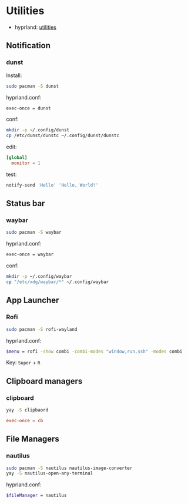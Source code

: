 # Utilities

- hyprland: [utilities](https://wiki.hyprland.org/Useful-Utilities/)

## Notification

### dunst

Install:

```bash
sudo pacman -S dunst
```

hyprland.conf:

```bash
exec-once = dunst
```

conf:

```bash
mkdir -p ~/.config/dunst
cp /etc/dunst/dunstc ~/.config/dunst/dunstc
```

edit:

```rc
[global]
  monitor = 1
```

test:

```bash
notify-send 'Hello' 'Hello, World!'
```

## Status bar

### waybar

```bash
sudo pacman -S waybar
```

hyprland.conf:

```bash
exec-once = waybar
```

conf:

```bash
mkdir -p ~/.config/waybar
cp "/etc/xdg/waybar/*" ~/.config/waybar
```

## App Launcher

### Rofi

```bash
sudo pacman -S rofi-wayland
```

hyprland.conf:

```bash
$menu = rofi -show combi -combi-modes "window,run,ssh" -modes combi
```

Key: `Super` + `R`


## Clipboard managers

### clipboard

```bash
yay -S clipbaord
```

```conf
exec-once = cb
```

## File Managers

### nautilus

```bash
sudo pacman -S nautilus nautilus-image-converter
yay -S nautilus-open-any-terminal 
```

hyprland.conf:

```bash
$fileManager = nautilus
```


